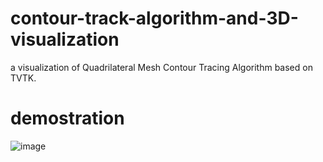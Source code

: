 # contour-track-algorithm-and-3D-visualization
a visualization of Quadrilateral Mesh Contour Tracing Algorithm based on TVTK.
# demostration
![image](https://github.com/saltyFish-Billy/contour-track-algorithm-and-3D-visualization/blob/main/image4.gif)
